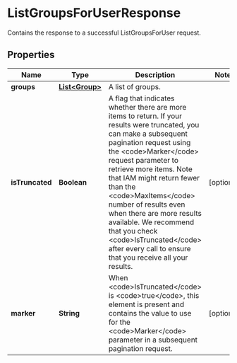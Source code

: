 

# ListGroupsForUserResponse

Contains the response to a successful <a>ListGroupsForUser</a> request. 

## Properties

| Name | Type | Description | Notes |
|------------ | ------------- | ------------- | -------------|
|**groups** | [**List&lt;Group&gt;**](Group.md) | A list of groups. |  |
|**isTruncated** | **Boolean** | A flag that indicates whether there are more items to return. If your results were truncated, you can make a subsequent pagination request using the &lt;code&gt;Marker&lt;/code&gt; request parameter to retrieve more items. Note that IAM might return fewer than the &lt;code&gt;MaxItems&lt;/code&gt; number of results even when there are more results available. We recommend that you check &lt;code&gt;IsTruncated&lt;/code&gt; after every call to ensure that you receive all your results. |  [optional] |
|**marker** | **String** | When &lt;code&gt;IsTruncated&lt;/code&gt; is &lt;code&gt;true&lt;/code&gt;, this element is present and contains the value to use for the &lt;code&gt;Marker&lt;/code&gt; parameter in a subsequent pagination request. |  [optional] |



